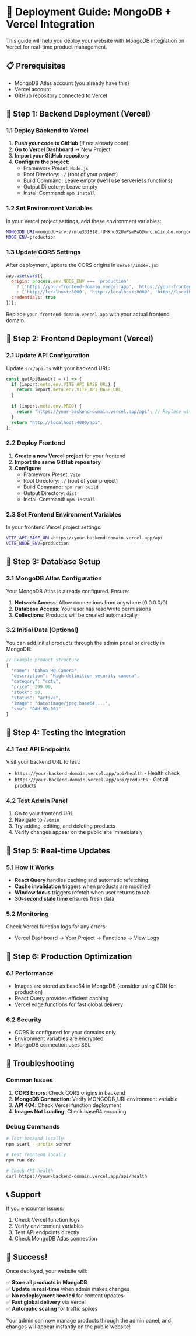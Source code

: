 # 🚀 Deployment Guide: MongoDB + Vercel Integration

This guide will help you deploy your website with MongoDB integration on Vercel for real-time product management.

## 📋 Prerequisites

- MongoDB Atlas account (you already have this)
- Vercel account
- GitHub repository connected to Vercel

## 🔧 Step 1: Backend Deployment (Vercel)

### 1.1 Deploy Backend to Vercel

1. **Push your code to GitHub** (if not already done)
2. **Go to Vercel Dashboard** → New Project
3. **Import your GitHub repository**
4. **Configure the project:**
   - Framework Preset: `Node.js`
   - Root Directory: `./` (root of your project)
   - Build Command: Leave empty (we'll use serverless functions)
   - Output Directory: Leave empty
   - Install Command: `npm install`

### 1.2 Set Environment Variables

In your Vercel project settings, add these environment variables:

```bash
MONGODB_URI=mongodb+srv://mle331818:fUHKho52UwPsmPwQ@mnc.u1irpbo.mongodb.net/?retryWrites=true&w=majority&appName=mnc
NODE_ENV=production
```

### 1.3 Update CORS Settings

After deployment, update the CORS origins in `server/index.js`:

```javascript
app.use(cors({
  origin: process.env.NODE_ENV === 'production' 
    ? ['https://your-frontend-domain.vercel.app', 'https://your-frontend-domain.com']
    : ['http://localhost:3000', 'http://localhost:8080', 'http://localhost:8081'],
  credentials: true
}));
```

Replace `your-frontend-domain.vercel.app` with your actual frontend domain.

## 🔧 Step 2: Frontend Deployment (Vercel)

### 2.1 Update API Configuration

Update `src/api.ts` with your backend URL:

```typescript
const getApiBaseUrl = () => {
  if (import.meta.env.VITE_API_BASE_URL) {
    return import.meta.env.VITE_API_BASE_URL;
  }
  
  if (import.meta.env.PROD) {
    return "https://your-backend-domain.vercel.app/api"; // Replace with your backend URL
  }
  return "http://localhost:4000/api";
};
```

### 2.2 Deploy Frontend

1. **Create a new Vercel project** for your frontend
2. **Import the same GitHub repository**
3. **Configure:**
   - Framework Preset: `Vite`
   - Root Directory: `./` (root of your project)
   - Build Command: `npm run build`
   - Output Directory: `dist`
   - Install Command: `npm install`

### 2.3 Set Frontend Environment Variables

In your frontend Vercel project settings:

```bash
VITE_API_BASE_URL=https://your-backend-domain.vercel.app/api
VITE_NODE_ENV=production
```

## 🔧 Step 3: Database Setup

### 3.1 MongoDB Atlas Configuration

Your MongoDB Atlas is already configured. Ensure:

1. **Network Access**: Allow connections from anywhere (0.0.0.0/0)
2. **Database Access**: Your user has read/write permissions
3. **Collections**: Products will be created automatically

### 3.2 Initial Data (Optional)

You can add initial products through the admin panel or directly in MongoDB:

```javascript
// Example product structure
{
  "name": "Dahua HD Camera",
  "description": "High-definition security camera",
  "category": "cctv",
  "price": 299.99,
  "stock": 50,
  "status": "active",
  "image": "data:image/jpeg;base64,...",
  "sku": "DAH-HD-001"
}
```

## 🔧 Step 4: Testing the Integration

### 4.1 Test API Endpoints

Visit your backend URL to test:

- `https://your-backend-domain.vercel.app/api/health` - Health check
- `https://your-backend-domain.vercel.app/api/products` - Get all products

### 4.2 Test Admin Panel

1. Go to your frontend URL
2. Navigate to `/admin`
3. Try adding, editing, and deleting products
4. Verify changes appear on the public site immediately

## 🔧 Step 5: Real-time Updates

### 5.1 How It Works

- **React Query** handles caching and automatic refetching
- **Cache invalidation** triggers when products are modified
- **Window focus** triggers refetch when user returns to tab
- **30-second stale time** ensures fresh data

### 5.2 Monitoring

Check Vercel function logs for any errors:
- Vercel Dashboard → Your Project → Functions → View Logs

## 🔧 Step 6: Production Optimization

### 6.1 Performance

- Images are stored as base64 in MongoDB (consider using CDN for production)
- React Query provides efficient caching
- Vercel edge functions for fast global delivery

### 6.2 Security

- CORS is configured for your domains only
- Environment variables are encrypted
- MongoDB connection uses SSL

## 🚨 Troubleshooting

### Common Issues

1. **CORS Errors**: Check CORS origins in backend
2. **MongoDB Connection**: Verify MONGODB_URI environment variable
3. **API 404**: Check Vercel function deployment
4. **Images Not Loading**: Check base64 encoding

### Debug Commands

```bash
# Test backend locally
npm start --prefix server

# Test frontend locally
npm run dev

# Check API health
curl https://your-backend-domain.vercel.app/api/health
```

## 📞 Support

If you encounter issues:

1. Check Vercel function logs
2. Verify environment variables
3. Test API endpoints directly
4. Check MongoDB Atlas connection

## 🎉 Success!

Once deployed, your website will:

✅ **Store all products in MongoDB**  
✅ **Update in real-time** when admin makes changes  
✅ **No redeployment needed** for content updates  
✅ **Fast global delivery** via Vercel  
✅ **Automatic scaling** for traffic spikes  

Your admin can now manage products through the admin panel, and changes will appear instantly on the public website! 
